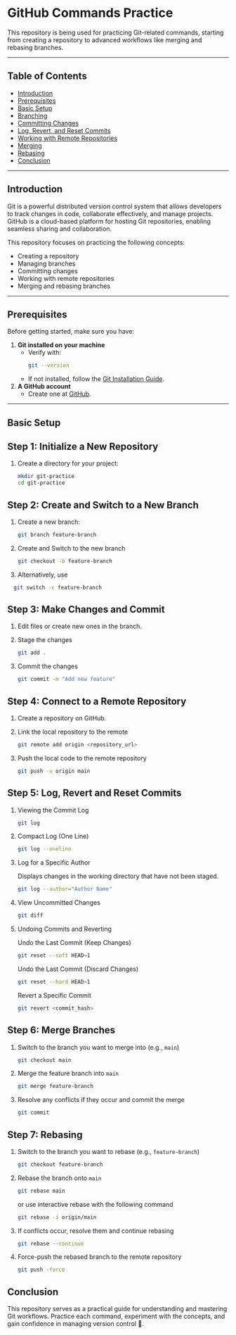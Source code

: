# GitHub Commands Practice  

This repository is being used for practicing Git-related commands, starting from creating a repository to advanced workflows like merging and rebasing branches.  

---

## Table of Contents  
- [Introduction](#introduction)  
- [Prerequisites](#prerequisites)  
- [Basic Setup](#basic-setup)  
- [Branching](#branching)  
- [Committing Changes](#committing-changes)  
- [Log, Revert, and Reset Commits](#log-revert-and-reset-commits)  
- [Working with Remote Repositories](#working-with-remote-repositories)  
- [Merging](#merging)  
- [Rebasing](#rebasing)  
- [Conclusion](#conclusion)   

---

## Introduction  

Git is a powerful distributed version control system that allows developers to track changes in code, collaborate effectively, and manage projects. GitHub is a cloud-based platform for hosting Git repositories, enabling seamless sharing and collaboration.  

This repository focuses on practicing the following concepts:  
- Creating a repository  
- Managing branches  
- Committing changes  
- Working with remote repositories  
- Merging and rebasing branches  

---

## Prerequisites  

Before getting started, make sure you have:  
1. **Git installed on your machine**  
   - Verify with:  
     ```bash  
     git --version  
     ```  
   - If not installed, follow the [Git Installation Guide](https://git-scm.com/book/en/v2/Getting-Started-Installing-Git).  
2. **A GitHub account**  
   - Create one at [GitHub](https://github.com).  

---

## Basic Setup  

## Step 1: Initialize a New Repository  

1. Create a directory for your project:
   
   ```bash  
   mkdir git-practice  
   cd git-practice

## Step 2: Create and Switch to a New Branch

1. Create a new branch:
   
   ```bash  
   git branch feature-branch
   
3. Create and Switch to the new branch
   
   ```bash
   git checkout -b feature-branch

4. Alternatively, use
   
  ```bash
    git switch -c feature-branch
 ```

## Step 3: Make Changes and Commit

1. Edit files or create new ones in the branch.
   
2. Stage the changes
    
   ```bash  
   git add .
   ```
   
3. Commit the changes
   
   ```bash  
   git commit -m "Add new feature"  
   ```    

## Step 4: Connect to a Remote Repository

1. Create a repository on GitHub.
   
2. Link the local repository to the remote
   
   ```bash  
   git remote add origin <repository_url>      
   ```
   
3. Push the local code to the remote repository
   
   ```bash  
   git push -u origin main      
   ```
   
## Step 5: Log, Revert and Reset Commits

1. Viewing the Commit Log

   ```bash  
   git log      
   ```

2. Compact Log (One Line)

   ```bash  
   git log --oneline        
   ```
   
3. Log for a Specific Author
   
   Displays changes in the working directory that have not been staged.

   ```bash  
   git log --author="Author Name"          
   ```
   
4. View Uncommitted Changes

   ```bash  
   git diff          
   ```
   
5. Undoing Commits and Reverting

   Undo the Last Commit (Keep Changes)

   ```bash  
   git reset --soft HEAD~1            
   ```

   Undo the Last Commit (Discard Changes)

   ```bash  
   git reset --hard HEAD~1            
   ```

   Revert a Specific Commit

   ```bash  
   git revert <commit_hash>              
   ```
   
## Step 6: Merge Branches

1. Switch to the branch you want to merge into (e.g., ```main```)
   
   ```bash  
   git checkout main
   ```
   
2. Merge the feature branch into ```main```
   
   ```bash  
   git merge feature-branch  
   ```
   
3. Resolve any conflicts if they occur and commit the merge
   
   ```bash  
   git commit
   ```

## Step 7: Rebasing

1. Switch to the branch you want to rebase (e.g., ```feature-branch```)
   
   ```bash  
   git checkout feature-branch  
   ```
   
2. Rebase the branch onto ```main```
   
   ```bash  
   git rebase main    
   ```
   
   or use interactive rebase with the following command
  
   ```bash  
   git rebase -i origin/main    
   ```

3. If conflicts occur, resolve them and continue rebasing
   
   ```bash  
   git rebase --continue  
   ```
   
4. Force-push the rebased branch to the remote repository
   
   ```bash  
   git push -force  
   ```

## Conclusion

This repository serves as a practical guide for understanding and mastering Git workflows. Practice each command, experiment with the concepts, and gain confidence in managing version control 🚀.
